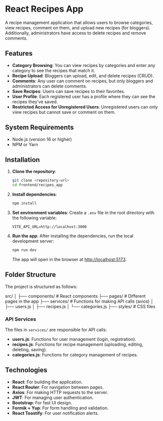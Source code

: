 # React Recipes App

A recipe management application that allows users to browse categories, view recipes, comment on them, and upload new recipes (for bloggers). Additionally, administrators have access to delete recipes and remove comments.

## Features

-   **Category Browsing**: You can view recipes by categories and enter any category to see the recipes that match it.
-   **Recipe Upload**: Bloggers can upload, edit, and delete recipes (CRUD).
-   **Comments**: Any user can comment on recipes, but only bloggers and administrators can delete comments.
-   **Save Recipes**: Users can save recipes to their favorites.
-   **User Profile**: Each registered user has a profile where they can see the recipes they've saved.
-   **Restricted Access for Unregistered Users**: Unregistered users can only view recipes but cannot save or comment on them.

## System Requirements

-   Node.js (version 16 or higher)
-   NPM or Yarn

## Installation

1. **Clone the repository**:

    ```bash
    git clone <repository-url>
    cd frontend/recipes_app
    ```

2. **Install dependencies**:

    ```bash
    npm install
    ```

3. **Set environment variables**:
   Create a `.env` file in the root directory with the following variable:

    ```
    VITE_API_URL=http://localhost:3000
    ```

4. **Run the app**:
   After installing the dependencies, run the local development server:

    ```bash
    npm run dev
    ```

    The app will open in the browser at [http://localhost:5173](http://localhost:5173).

## Folder Structure

The project is structured as follows:

src/
│
├── components/ # React components
├── pages/ # Different pages in the app
├── services/ # Functions for making API calls (axios)
│ ├── users.js
│ ├── recipes.js
│ └── categories.js
├── styles/ # CSS files

### API Services

The files in `services/` are responsible for API calls:

-   **users.js**: Functions for user management (login, registration).
-   **recipes.js**: Functions for recipe management (uploading, editing, deleting, saving).
-   **categories.js**: Functions for category management of recipes.

## Technologies

-   **React**: For building the application.
-   **React Router**: For navigation between pages.
-   **Axios**: For making HTTP requests to the server.
-   **JWT**: For managing user authentication.
-   **Bootstrap**: For fast UI design.
-   **Formik + Yup**: For form handling and validation.
-   **React Toastify**: For user notification alerts.
